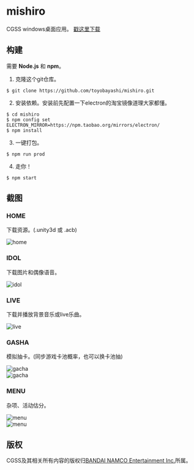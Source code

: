 # mishiro
CGSS windows桌面应用。 [戳这里下载](https://github.com/toyobayashi/mishiro/releases)

## 构建
需要 __Node.js__ 和 __npm__。  
1. 克隆这个git仓库。  
```batch 
$ git clone https://github.com/toyobayashi/mishiro.git
```
2. 安装依赖。安装前先配置一下electron的淘宝镜像道理大家都懂。  
```batch
$ cd mishiro
$ npm config set ELECTRON_MIRROR=https://npm.taobao.org/mirrors/electron/
$ npm install
```
3. 一键打包。  
```batch
$ npm run prod
```
4. 走你！  
```batch
$ npm start
```

## 截图
### HOME
下载资源。(.unity3d 或 .acb)  

![home](https://github.com/toyobayashi/mishiro/raw/master/screenshot/home.png)  

### IDOL
下载图片和偶像语音。  

![idol](https://github.com/toyobayashi/mishiro/raw/master/screenshot/idol.png)  

### LIVE
下载并播放背景音乐或live乐曲。  

![live](https://github.com/toyobayashi/mishiro/raw/master/screenshot/live.png)  

### GASHA
模拟抽卡。(同步游戏卡池概率，也可以换卡池抽)  

![gacha](https://github.com/toyobayashi/mishiro/raw/master/screenshot/gacha.png)  
![gacha](https://github.com/toyobayashi/mishiro/raw/master/screenshot/gacha3.png)  

### MENU
杂项、活动估分。  

![menu](https://github.com/toyobayashi/mishiro/raw/master/screenshot/menu2.png)  
![menu](https://github.com/toyobayashi/mishiro/raw/master/screenshot/event1.png)

## 版权
CGSS及其相关所有内容的版权归[BANDAI NAMCO Entertainment Inc.](https://bandainamcoent.co.jp/)所属。  
